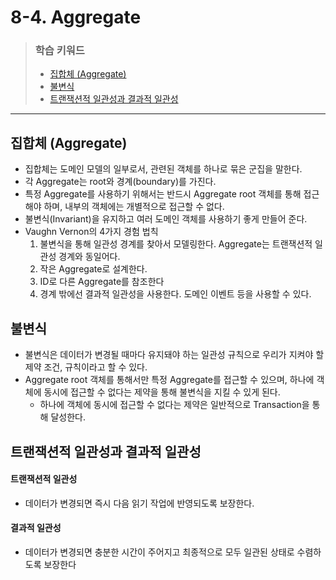 # 8-4. Aggregate

> ### 학습 키워드
>
> * [집합체 (Aggregate)](8-4.-aggregate.md#aggregate)
> * [불변식](8-4.-aggregate.md#undefined-1)
> * [트랜잭션적 일관성과 결과적 일관성](8-4.-aggregate.md#undefined-2)

***

## 집합체 (Aggregate)

* 집합체는 도메인 모델의 일부로서, 관련된 객체를 하나로 묶은 군집을 말한다.
* 각 Aggregate는 root와 경계(boundary)를 가진다.
* 특정 Aggregate를 사용하기 위해서는 반드시 Aggregate root 객체를 통해 접근해야 하며, 내부의 객체에는 개별적으로 접근할 수 없다.
* 불변식(Invariant)을 유지하고 여러 도메인 객체를 사용하기 좋게 만들어 준다.
* Vaughn Vernon의 4가지 경험 법칙
  1. 불변식을 통해 일관성 경계를 찾아서 모델링한다. Aggregate는 트랜잭션적 일관성 경계와 동일어다.
  2. 작은 Aggregate로 설계한다.
  3. ID로 다른 Aggregate를 참조한다
  4. 경계 밖에선 결과적 일관성을 사용한다. 도메인 이벤트 등을 사용할 수 있다.

## 불변식

* 불변식은 데이터가 변경될 때마다 유지돼야 하는 일관성 규칙으로 우리가 지켜야 할 제약 조건, 규칙이라고 할 수 있다.
* Aggregate root 객체를 통해서만 특정 Aggregate를 접근할 수 있으며, 하나에 객체에 동시에 접근할 수 없다는 제약을 통해 불변식을 지킬 수 있게 된다.
  * 하나에 객체에 동시에 접근할 수 없다는 제약은 일반적으로 Transaction을 통해 달성한다.

## 트랜잭션적 일관성과 결과적 일관성

#### 트랜잭션적 일관성

* 데이터가 변경되면 즉시 다음 읽기 작업에 반영되도록 보장한다.

#### 결과적 일관성

* 데이터가 변경되면 충분한 시간이 주어지고 최종적으로 모두 일관된 상태로 수렴하도록 보장한다
